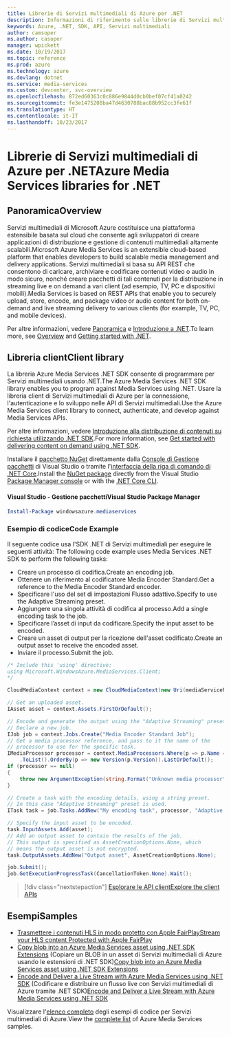 ```yaml
---
title: Librerie di Servizi multimediali di Azure per .NET
description: Informazioni di riferimento sulle librerie di Servizi multimediali di Azure per .NET
keywords: Azure, .NET, SDK, API, Servizi multimediali
author: camsoper
ms.author: casoper
manager: wpickett
ms.date: 10/19/2017
ms.topic: reference
ms.prod: azure
ms.technology: azure
ms.devlang: dotnet
ms.service: media-services
ms.custom: devcenter, svc-overview
ms.openlocfilehash: 872ed60363c0c886e9844d0cb0bef07cf41a0242
ms.sourcegitcommit: fe3e1475208ba47d4630788bac88b952cc3fe61f
ms.translationtype: HT
ms.contentlocale: it-IT
ms.lasthandoff: 10/23/2017
---
```

# <a name="azure-media-services-libraries-for-net"></a><span data-ttu-id="c92e4-104">Librerie di Servizi multimediali di Azure per .NET</span><span class="sxs-lookup"><span data-stu-id="c92e4-104">Azure Media Services libraries for .NET</span></span>

## <a name="overview"></a><span data-ttu-id="c92e4-105">Panoramica</span><span class="sxs-lookup"><span data-stu-id="c92e4-105">Overview</span></span>

<span data-ttu-id="c92e4-106">Servizi multimediali di Microsoft Azure costituisce una piattaforma estensibile basata sul cloud che consente agli sviluppatori di creare applicazioni di distribuzione e gestione di contenuti multimediali altamente scalabili.</span><span class="sxs-lookup"><span data-stu-id="c92e4-106">Microsoft Azure Media Services is an extensible cloud-based platform that enables developers to build scalable media management and delivery applications.</span></span> <span data-ttu-id="c92e4-107">Servizi multimediali si basa su API REST che consentono di caricare, archiviare e codificare contenuti video o audio in modo sicuro, nonché creare pacchetti di tali contenuti per la distribuzione in streaming live e on demand a vari client (ad esempio, TV, PC e dispositivi mobili).</span><span class="sxs-lookup"><span data-stu-id="c92e4-107">Media Services is based on REST APIs that enable you to securely upload, store, encode, and package video or audio content for both on-demand and live streaming delivery to various clients (for example, TV, PC, and mobile devices).</span></span> 

<span data-ttu-id="c92e4-108">Per altre informazioni, vedere [Panoramica](/azure/media-services/media-services-overview) e [Introduzione a .NET](/azure/media-services/media-services-dotnet-how-to-use).</span><span class="sxs-lookup"><span data-stu-id="c92e4-108">To learn more, see [Overview](/azure/media-services/media-services-overview) and [Getting started with .NET](/azure/media-services/media-services-dotnet-how-to-use).</span></span> 

## <a name="client-library"></a><span data-ttu-id="c92e4-109">Libreria client</span><span class="sxs-lookup"><span data-stu-id="c92e4-109">Client library</span></span>

<span data-ttu-id="c92e4-110">La libreria Azure Media Services .NET SDK consente di programmare per Servizi multimediali usando .NET.</span><span class="sxs-lookup"><span data-stu-id="c92e4-110">The Azure Media Services .NET SDK library enables you to program against Media Services using .NET.</span></span> <span data-ttu-id="c92e4-111">Usare la libreria client di Servizi multimediali di Azure per la connessione, l'autenticazione e lo sviluppo nelle API di Servizi multimediali.</span><span class="sxs-lookup"><span data-stu-id="c92e4-111">Use the Azure Media Services client library to connect, authenticate, and develop against Media Services APIs.</span></span>  

<span data-ttu-id="c92e4-112">Per altre informazioni, vedere [Introduzione alla distribuzione di contenuti su richiesta utilizzando .NET SDK](/azure/media-services/media-services-dotnet-get-started).</span><span class="sxs-lookup"><span data-stu-id="c92e4-112">For more information, see [Get started with delivering content on demand using .NET SDK](/azure/media-services/media-services-dotnet-get-started).</span></span>

<span data-ttu-id="c92e4-113">Installare il [pacchetto NuGet](https://www.nuget.org/packages/windowsazure.mediaservices) direttamente dalla [Console di Gestione pacchetti][PackageManager] di Visual Studio o tramite l'[interfaccia della riga di comando di .NET Core][DotNetCLI].</span><span class="sxs-lookup"><span data-stu-id="c92e4-113">Install the [NuGet package](https://www.nuget.org/packages/windowsazure.mediaservices) directly from the Visual Studio [Package Manager console][PackageManager] or with the [.NET Core CLI][DotNetCLI].</span></span>

#### <a name="visual-studio-package-manager"></a><span data-ttu-id="c92e4-114">Visual Studio - Gestione pacchetti</span><span class="sxs-lookup"><span data-stu-id="c92e4-114">Visual Studio Package Manager</span></span>

```powershell
Install-Package windowsazure.mediaservices
```

### <a name="code-example"></a><span data-ttu-id="c92e4-115">Esempio di codice</span><span class="sxs-lookup"><span data-stu-id="c92e4-115">Code Example</span></span>

<span data-ttu-id="c92e4-116">Il seguente codice usa l'SDK .NET di Servizi multimediali per eseguire le seguenti attività: </span><span class="sxs-lookup"><span data-stu-id="c92e4-116">The following code example uses Media Services .NET SDK to perform the following tasks:</span></span>

- <span data-ttu-id="c92e4-117">Creare un processo di codifica.</span><span class="sxs-lookup"><span data-stu-id="c92e4-117">Create an encoding job.</span></span>
- <span data-ttu-id="c92e4-118">Ottenere un riferimento al codificatore Media Encoder Standard.</span><span class="sxs-lookup"><span data-stu-id="c92e4-118">Get a reference to the Media Encoder Standard encoder.</span></span>
- <span data-ttu-id="c92e4-119">Specificare l'uso del set di impostazioni Flusso adattivo.</span><span class="sxs-lookup"><span data-stu-id="c92e4-119">Specify to use the Adaptive Streaming preset.</span></span>
- <span data-ttu-id="c92e4-120">Aggiungere una singola attività di codifica al processo.</span><span class="sxs-lookup"><span data-stu-id="c92e4-120">Add a single encoding task to the job.</span></span>
- <span data-ttu-id="c92e4-121">Specificare l’asset di input da codificare.</span><span class="sxs-lookup"><span data-stu-id="c92e4-121">Specify the input asset to be encoded.</span></span>
- <span data-ttu-id="c92e4-122">Creare un asset di output per la ricezione dell'asset codificato.</span><span class="sxs-lookup"><span data-stu-id="c92e4-122">Create an output asset to receive the encoded asset.</span></span>
- <span data-ttu-id="c92e4-123">Inviare il processo.</span><span class="sxs-lookup"><span data-stu-id="c92e4-123">Submit the job.</span></span>


```csharp
/* Include this 'using' directive:
using Microsoft.WindowsAzure.MediaServices.Client;
*/

CloudMediaContext context = new CloudMediaContext(new Uri(mediaServiceRESTAPIEndpoint), tokenProvider);

// Get an uploaded asset.
IAsset asset = context.Assets.FirstOrDefault();

// Encode and generate the output using the "Adaptive Streaming" preset.
// Declare a new job.
IJob job = context.Jobs.Create("Media Encoder Standard Job");
// Get a media processor reference, and pass to it the name of the 
// processor to use for the specific task.
IMediaProcessor processor = context.MediaProcessors.Where(p => p.Name == mediaProcessorName)
    .ToList().OrderBy(p => new Version(p.Version)).LastOrDefault();
if (processor == null) 
{
    throw new ArgumentException(string.Format("Unknown media processor", mediaProcessorName));
}

// Create a task with the encoding details, using a string preset.
// In this case "Adaptive Streaming" preset is used.
ITask task = job.Tasks.AddNew("My encoding task", processor, "Adaptive Streaming", TaskOptions.None);

// Specify the input asset to be encoded.
task.InputAssets.Add(asset);
// Add an output asset to contain the results of the job. 
// This output is specified as AssetCreationOptions.None, which 
// means the output asset is not encrypted. 
task.OutputAssets.AddNew("Output asset", AssetCreationOptions.None);

job.Submit();
job.GetExecutionProgressTask(CancellationToken.None).Wait();
```

> [!div class="nextstepaction"]
> [<span data-ttu-id="c92e4-124">Esplorare le API client</span><span class="sxs-lookup"><span data-stu-id="c92e4-124">Explore the client APIs</span></span>](/dotnet/api/overview/azure/mediaservices/client)

## <a name="samples"></a><span data-ttu-id="c92e4-125">Esempi</span><span class="sxs-lookup"><span data-stu-id="c92e4-125">Samples</span></span>

- [<span data-ttu-id="c92e4-126">Trasmettere i contenuti HLS in modo protetto con Apple FairPlay</span><span class="sxs-lookup"><span data-stu-id="c92e4-126">Stream your HLS content Protected with Apple FairPlay</span></span>](https://azure.microsoft.com/resources/samples/media-services-dotnet-dynamic-encryption-with-fairplay/)
- <span data-ttu-id="c92e4-127">[Copy blob into an Azure Media Services asset using .NET SDK Extensions](https://azure.microsoft.com/resources/samples/media-services-dotnet-copy-blob-into-asset/) (Copiare un BLOB in un asset di Servizi multimediali di Azure usando le estensioni di .NET SDK)</span><span class="sxs-lookup"><span data-stu-id="c92e4-127">[Copy blob into an Azure Media Services asset using .NET SDK Extensions](https://azure.microsoft.com/resources/samples/media-services-dotnet-copy-blob-into-asset/)</span></span>
- <span data-ttu-id="c92e4-128">[Encode and Deliver a Live Stream with Azure Media Services using .NET SDK](https://azure.microsoft.com/resources/samples/media-services-dotnet-encode-live-stream-with-ams-clear/) (Codificare e distribuire un flusso live con Servizi multimediali di Azure tramite .NET SDK)</span><span class="sxs-lookup"><span data-stu-id="c92e4-128">[Encode and Deliver a Live Stream with Azure Media Services using .NET SDK](https://azure.microsoft.com/resources/samples/media-services-dotnet-encode-live-stream-with-ams-clear/)</span></span>

<span data-ttu-id="c92e4-129">Visualizzare l'[elenco completo](https://azure.microsoft.com/resources/samples/?platform=dotnet&service=media-services) degli esempi di codice per Servizi multimediali di Azure.</span><span class="sxs-lookup"><span data-stu-id="c92e4-129">View the [complete list](https://azure.microsoft.com/resources/samples/?platform=dotnet&service=media-services) of Azure Media Services samples.</span></span>


[PackageManager]: https://docs.microsoft.com/nuget/tools/package-manager-console
[DotNetCLI]: https://docs.microsoft.com/dotnet/core/tools/dotnet-add-package
